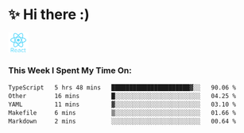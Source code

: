 <h1 align="left">✨ Hi there :)</h1>

  <a href="https://reactjs.org/" target="_blank" rel="noreferrer">   
    <img src="https://raw.githubusercontent.com/devicons/devicon/master/icons/react/react-original-wordmark.svg" alt="react" width="40"     
    height="40"/></a>
 
<h3 align="left">This Week I Spent My Time On:</h3>
<!--START_SECTION:waka-->

```txt
TypeScript   5 hrs 48 mins   ██████████████████████▓░░   90.06 %
Other        16 mins         █░░░░░░░░░░░░░░░░░░░░░░░░   04.25 %
YAML         11 mins         ▓░░░░░░░░░░░░░░░░░░░░░░░░   03.10 %
Makefile     6 mins          ▒░░░░░░░░░░░░░░░░░░░░░░░░   01.66 %
Markdown     2 mins          ░░░░░░░░░░░░░░░░░░░░░░░░░   00.64 %
```

<!--END_SECTION:waka-->

